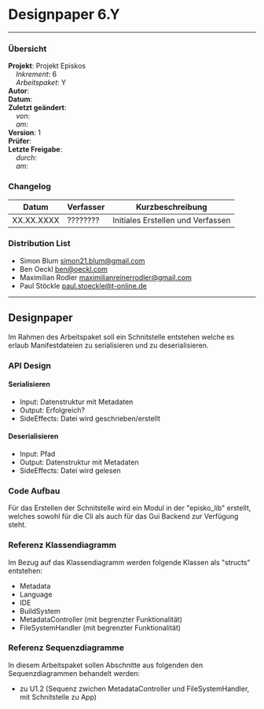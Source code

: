 # Designpaper 6.Y

---

### Übersicht

**Projekt**: Projekt Episkos \
&nbsp;&nbsp;&nbsp;&nbsp;_Inkrement_: 6\
&nbsp;&nbsp;&nbsp;&nbsp;_Arbeitspaket_: Y\
**Autor**: \
**Datum**: \
**Zuletzt geändert**: \
&nbsp;&nbsp;&nbsp;&nbsp;_von_: \
&nbsp;&nbsp;&nbsp;&nbsp;_am_: \
**Version**: 1 \
**Prüfer**: \
**Letzte Freigabe**: \
&nbsp;&nbsp;&nbsp;&nbsp;_durch_: \
&nbsp;&nbsp;&nbsp;&nbsp;_am_: 

### Changelog

| Datum      | Verfasser | Kurzbeschreibung                  |
| ---------- | --------- | --------------------------------- |
| XX.XX.XXXX | ????????  | Initiales Erstellen und Verfassen |

### Distribution List

- Simon Blum <simon21.blum@gmail.com>
- Ben Oeckl <ben@oeckl.com>
- Maximilian Rodler <maximilianreinerrodler@gmail.com>
- Paul Stöckle <paul.stoeckle@t-online.de>

---

## Designpaper
Im Rahmen des Arbeitspaket soll ein Schnitstelle entstehen welche es erlaub Manifestdateien
zu serialisieren und zu deserialisieren.

### API Design
#### Serialisieren
- Input: Datenstruktur mit Metadaten
- Output: Erfolgreich?
- SideEffects: Datei wird geschrieben/erstellt
#### Deserialisieren
- Input: Pfad
- Output: Datenstruktur mit Metadaten
- SideEffects: Datei wird gelesen

### Code Aufbau
Für das Erstellen der Schnitstelle wird ein Modul in der "episko_lib" erstellt, welches
sowohl für die Cli als auch für das Gui Backend zur Verfügung steht.

### Referenz Klassendiagramm
Im Bezug auf das Klassendiagramm werden folgende Klassen als "structs" entstehen:
- Metadata
- Language
- IDE
- BuildSystem
- MetadataController (mit begrenzter Funktionalität)
- FileSystemHandler (mit begrenzter Funktionalität)

### Referenz Sequenzdiagramme
In diesem Arbeitspaket sollen Abschnitte aus folgenden den Sequenzdiagrammen behandelt werden:
- zu U1.2 (Sequenz zwichen MetadataController und FileSystemHandler, mit Schnitstelle zu App)


